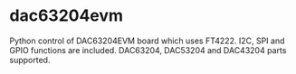 # dac63204evm
Python control of DAC63204EVM board which uses FT4222. I2C, SPI and GPIO functions are included. DAC63204, DAC53204 and DAC43204 parts supported.
